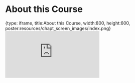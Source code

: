 # About this Course
 
{type: iframe, title:About this Course, width:800, height:600, poster:resources/chapt_screen_images/index.png}
![](https://andrew-bortvin.github.io/pythonNotes/no_toc/index.html)
 

 

